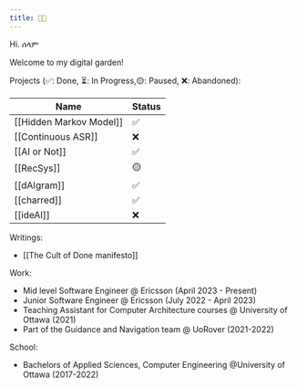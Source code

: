 ```yaml
---
title: 🌊🌳
---
```

Hi. ሰላም


Welcome to my digital garden! 


Projects (✅: Done, ⏳: In Progress,🟡: Paused, ❌: Abandoned): 

| Name                    | Status |
| ----------------------- | ------ |
| [[Hidden Markov Model]] | ✅      |
| [[Continuous ASR]]      | ❌      |
| [[AI or Not]]           | ✅      |
| [[RecSys]]              | 🟡     |
| [[dAIgram]]             | ✅      |
| [[charred]]             | ✅      |
| [[ideAI]]               | ❌      |

Writings: 
- [[The Cult of Done manifesto]]


Work: 
- Mid level Software Engineer @ Ericsson (April 2023 - Present)
- Junior Software Engineer @ Ericsson (July 2022 - April 2023)
- Teaching Assistant for Computer Architecture courses @ University of Ottawa (2021)
- Part of the Guidance and Navigation team @ UoRover (2021-2022)

School: 
- Bachelors of Applied Sciences, Computer Engineering @University of Ottawa (2017-2022)


